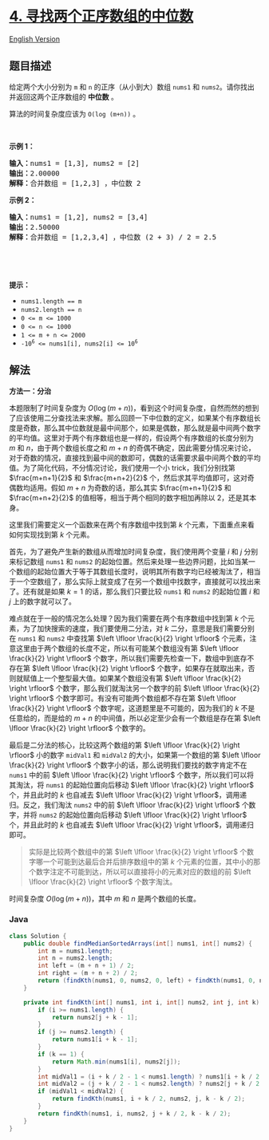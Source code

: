 # [4. 寻找两个正序数组的中位数](https://leetcode.cn/problems/median-of-two-sorted-arrays)

[English Version](/solution/0000-0099/0004.Median%20of%20Two%20Sorted%20Arrays/README_EN.md)

## 题目描述

<p>给定两个大小分别为 <code>m</code> 和 <code>n</code> 的正序（从小到大）数组&nbsp;<code>nums1</code> 和&nbsp;<code>nums2</code>。请你找出并返回这两个正序数组的 <strong>中位数</strong> 。</p>

<p>算法的时间复杂度应该为 <code>O(log (m+n))</code> 。</p>

<p>&nbsp;</p>

<p><strong>示例 1：</strong></p>

<pre>
<strong>输入：</strong>nums1 = [1,3], nums2 = [2]
<strong>输出：</strong>2.00000
<strong>解释：</strong>合并数组 = [1,2,3] ，中位数 2
</pre>

<p><strong>示例 2：</strong></p>

<pre>
<strong>输入：</strong>nums1 = [1,2], nums2 = [3,4]
<strong>输出：</strong>2.50000
<strong>解释：</strong>合并数组 = [1,2,3,4] ，中位数 (2 + 3) / 2 = 2.5
</pre>

<p>&nbsp;</p>

<p>&nbsp;</p>

<p><strong>提示：</strong></p>

<ul>
	<li><code>nums1.length == m</code></li>
	<li><code>nums2.length == n</code></li>
	<li><code>0 &lt;= m &lt;= 1000</code></li>
	<li><code>0 &lt;= n &lt;= 1000</code></li>
	<li><code>1 &lt;= m + n &lt;= 2000</code></li>
	<li><code>-10<sup>6</sup> &lt;= nums1[i], nums2[i] &lt;= 10<sup>6</sup></code></li>
</ul>

## 解法

**方法一：分治**

本题限制了时间复杂度为 $O(\log (m+n))$，看到这个时间复杂度，自然而然的想到了应该使用二分查找法来求解。那么回顾一下中位数的定义，如果某个有序数组长度是奇数，那么其中位数就是最中间那个，如果是偶数，那么就是最中间两个数字的平均值。这里对于两个有序数组也是一样的，假设两个有序数组的长度分别为 $m$ 和 $n$，由于两个数组长度之和 $m+n$ 的奇偶不确定，因此需要分情况来讨论，对于奇数的情况，直接找到最中间的数即可，偶数的话需要求最中间两个数的平均值。为了简化代码，不分情况讨论，我们使用一个小 trick，我们分别找第 $\frac{m+n+1}{2}$ 和 $\frac{m+n+2}{2}$ 个，然后求其平均值即可，这对奇偶数均适用。假如 $m+n$ 为奇数的话，那么其实 $\frac{m+n+1}{2}$ 和 $\frac{m+n+2}{2}$ 的值相等，相当于两个相同的数字相加再除以 2，还是其本身。

这里我们需要定义一个函数来在两个有序数组中找到第 $k$ 个元素，下面重点来看如何实现找到第 $k$ 个元素。

首先，为了避免产生新的数组从而增加时间复杂度，我们使用两个变量 $i$ 和 $j$ 分别来标记数组 `nums1` 和 `nums2` 的起始位置。然后来处理一些边界问题，比如当某一个数组的起始位置大于等于其数组长度时，说明其所有数字均已经被淘汰了，相当于一个空数组了，那么实际上就变成了在另一个数组中找数字，直接就可以找出来了。还有就是如果 $k=1$ 的话，那么我们只要比较 `nums1` 和 `nums2` 的起始位置 $i$ 和 $j$ 上的数字就可以了。

难点就在于一般的情况怎么处理？因为我们需要在两个有序数组中找到第 $k$ 个元素，为了加快搜索的速度，我们要使用二分法，对 $k$ 二分，意思是我们需要分别在 `nums1` 和 `nums2` 中查找第 $\left \lfloor \frac{k}{2} \right \rfloor$ 个元素，注意这里由于两个数组的长度不定，所以有可能某个数组没有第 $\left \lfloor \frac{k}{2} \right \rfloor$ 个数字，所以我们需要先检查一下，数组中到底存不存在第 $\left \lfloor \frac{k}{2} \right \rfloor$ 个数字，如果存在就取出来，否则就赋值上一个整型最大值。如果某个数组没有第 $\left \lfloor \frac{k}{2} \right \rfloor$ 个数字，那么我们就淘汰另一个数字的前 $\left \lfloor \frac{k}{2} \right \rfloor$ 个数字即可。有没有可能两个数组都不存在第 $\left \lfloor \frac{k}{2} \right \rfloor$ 个数字呢，这道题里是不可能的，因为我们的 $k$ 不是任意给的，而是给的 $m+n$ 的中间值，所以必定至少会有一个数组是存在第 $\left \lfloor \frac{k}{2} \right \rfloor$ 个数字的。

最后是二分法的核心，比较这两个数组的第 $\left \lfloor \frac{k}{2} \right \rfloor$ 小的数字 `midVal1` 和 `midVal2` 的大小，如果第一个数组的第 $\left \lfloor \frac{k}{2} \right \rfloor$ 个数字小的话，那么说明我们要找的数字肯定不在 `nums1` 中的前 $\left \lfloor \frac{k}{2} \right \rfloor$ 个数字，所以我们可以将其淘汰，将 `nums1` 的起始位置向后移动 $\left \lfloor \frac{k}{2} \right \rfloor$ 个，并且此时的 $k$ 也自减去 $\left \lfloor \frac{k}{2} \right \rfloor$，调用递归。反之，我们淘汰 `nums2` 中的前 $\left \lfloor \frac{k}{2} \right \rfloor$ 个数字，并将 `nums2` 的起始位置向后移动 $\left \lfloor \frac{k}{2} \right \rfloor$ 个，并且此时的 $k$ 也自减去 $\left \lfloor \frac{k}{2} \right \rfloor$，调用递归即可。

> 实际是比较两个数组中的第 $\left \lfloor \frac{k}{2} \right \rfloor$ 个数字哪一个可能到达最后合并后排序数组中的第 $k$ 个元素的位置，其中小的那个数字注定不可能到达，所以可以直接将小的元素对应的数组的前 $\left \lfloor \frac{k}{2} \right \rfloor$ 个数字淘汰。

时间复杂度 $O(\log (m+n))$，其中 $m$ 和 $n$ 是两个数组的长度。

### **Java**

```java
class Solution {
    public double findMedianSortedArrays(int[] nums1, int[] nums2) {
        int m = nums1.length;
        int n = nums2.length;
        int left = (m + n + 1) / 2;
        int right = (m + n + 2) / 2;
        return (findKth(nums1, 0, nums2, 0, left) + findKth(nums1, 0, nums2, 0, right)) / 2.0;
    }

    private int findKth(int[] nums1, int i, int[] nums2, int j, int k) {
        if (i >= nums1.length) {
            return nums2[j + k - 1];
        }
        if (j >= nums2.length) {
            return nums1[i + k - 1];
        }
        if (k == 1) {
            return Math.min(nums1[i], nums2[j]);
        }
        int midVal1 = (i + k / 2 - 1 < nums1.length) ? nums1[i + k / 2 - 1] : Integer.MAX_VALUE;
        int midVal2 = (j + k / 2 - 1 < nums2.length) ? nums2[j + k / 2 - 1] : Integer.MAX_VALUE;
        if (midVal1 < midVal2) {
            return findKth(nums1, i + k / 2, nums2, j, k - k / 2);
        }
        return findKth(nums1, i, nums2, j + k / 2, k - k / 2);
    }
}
```
